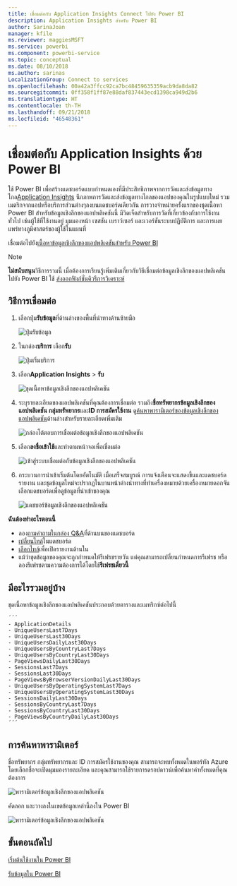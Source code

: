 ```yaml
---
title: เชื่อมต่อกับ Application Insights Connect ไปยัง Power BI
description: Application Insights สำหรับ Power BI
author: SarinaJoan
manager: kfile
ms.reviewer: maggiesMSFT
ms.service: powerbi
ms.component: powerbi-service
ms.topic: conceptual
ms.date: 08/10/2018
ms.author: sarinas
LocalizationGroup: Connect to services
ms.openlocfilehash: 00a42a3ffcc92ca7bc48459635359acb9da8da82
ms.sourcegitcommit: 0ff358f1ff87e88daf837443ecd1398ca949d2b6
ms.translationtype: HT
ms.contentlocale: th-TH
ms.lasthandoff: 09/21/2018
ms.locfileid: "46548361"
---
```

# <a name="connect-to-application-insights-with-power-bi"></a>เชื่อมต่อกับ Application Insights ด้วย Power BI
ใช้ Power BI เพื่อสร้างแดชบอร์ดแบบกำหนดเองที่มีประสิทธิภาพจากการวัดและส่งข้อมูลทางไกล[Application Insights](https://azure.microsoft.com/documentation/articles/app-insights-overview/) นึกภาพการวัดและส่งข้อมูลทางไกลของแอปของคุณในรูปแบบใหม่ รวมเมตริกจากแอปหรือบริการส่วนต่างๆลงบนแดชบอร์ดเดียวกัน การวางจำหน่ายครั้งแรกของชุดเนื้อหา Power BI สำหรับข้อมูลเชิงลึกของแอปพลิเคชันนี้ มีวิดเจ็ตสำหรับการวัดที่เกี่ยวข้องกับการใช้งานทั่วไป เช่นผู้ใช้ที่ใช้งานอยู่ มุมมองหน้า เซสชัน เบราว์เซอร์ และเวอร์ชันระบบปฏิบัติการ และการเผยแพร่ทางภูมิศาสตร์ของผู้ใช้ในแผนที่

เชื่อมต่อไปยัง[เนื้อหาข้อมูลเชิงลึกของแอปพลิเคชันสำหรับ Power BI](https://app.powerbi.com/getdata/services/application-insights)

>[!NOTE]
>**ไม่สนับสนุน**วิธีการรวมนี้ เมื่อต้องการเรียนรู้เพิ่มเติมเกี่ยวกับวิธีเชื่อมต่อข้อมูลเชิงลึกของแอปพลิเคชันไปยัง Power BI ใช้ [ส่งออกฟังก์ชั่นคิวรีการวิเคราะห์](https://docs.microsoft.com/azure/application-insights/app-insights-export-power-bi#export-analytics-queries)

## <a name="how-to-connect"></a>วิธีการเชื่อมต่อ
1. เลือกปุ่ม**รับข้อมูล**ที่ด้านล่างของพื้นที่นำทางด้านซ้ายมือ
   
    ![ปุ่มรับข้อมูล](media/service-connect-to-application-insights/pbi_getdata.png)
2. ในกล่อง**บริการ** เลือก**รับ**
   
    ![ปุ่มเริ่มบริการ](media/service-connect-to-application-insights/pbi_getservices.png)
3. เลือก**Application Insights** > **รับ**
   
    ![ชุดเนื้อหาข้อมูลเชิงลึกของแอปพลิเคชัน](media/service-connect-to-application-insights/appinsights.png)
4. ระบุรายละเอียดของแอปพลิเคชันที่คุณต้องการเชื่อมต่อ รวมถึง**ชื่อทรัพยากรข้อมูลเชิงลึกของแอปพลิเคชัน** **กลุ่มทรัพยากร**และ**ID การสมัครใช้งาน** ดู[ค้นหาพารามิเตอร์ของข้อมูลเชิงลึกของแอปพลิเคชัน](#FindingAppInsightsParams)ด้านล่างสำหรับรายละเอียดเพิ่มเติม
   
    ![กล่องโต้ตอบการเชื่อมต่อข้อมูลเชิงลึกของแอปพลิเคชัน](media/service-connect-to-application-insights/pbi_contpkappinsitconnectndialog.png)    
5. เลือก**ลงชื่อเข้าใช้**และทำตามหน้าจอเพื่อเชื่อมต่อ
   
    ![เข้าสู่ระบบเชื่อมต่อกับข้อมูลเชิงลึกของแอปพลิเคชัน](media/service-connect-to-application-insights/pbi_contpkappinsitconnectn2.png)
6. กระบวนการนำเข้าเริ่มต้นโดยอัตโนมัติ เมื่อเสร็จสมบูรณ์ การแจ้งเตือนจะแสดงขึ้นและแดชบอร์ด รายงาน และชุดข้อมูลใหม่จะปรากฏในบานหน้าต่างนำทางที่ทำเครื่องหมายด้วยเครื่องหมายดอกจัน  เลือกแดชบอร์ดเพื่อดูข้อมูลที่นำเข้าของคุณ
   
    ![แดชบอร์ข้อมูลเชิงลึกของแอปพลิเคชัน](media/service-connect-to-application-insights/pbi_contpkappinsitdash.png)

**ฉันต้องทำอะไรตอนนี้**

* ลอง[ถามคำถามในกล่อง Q&A](consumer/end-user-q-and-a.md)ที่ด้านบนของแดชบอร์ด
* [เปลี่ยนไทล์](service-dashboard-edit-tile.md)ในแดชบอร์ด
* [เลือกไทล์](consumer/end-user-tiles.md)เพื่อเปิดรายงานด้านใน
* แม้ว่าชุดข้อมูลของคุณจะถูกกำหนดให้รีเฟรชรายวัน แต่คุณสามารถเปลี่ยนกำหนดการรีเฟรช หรือลองรีเฟรชตามความต้องการได้โดยใช้**รีเฟรชเดี๋ยวนี้**

## <a name="whats-included"></a>มีอะไรรวมอยู่บ้าง
ชุดเนื้อหาข้อมูลเชิงลึกของแอปพลิเคชันประกอบด้วยตารางและเมทริกซ์ต่อไปนี้  

    ´´´
    - ApplicationDetails  
    - UniqueUsersLast7Days   
    - UniqueUsersLast30Days   
    - UniqueUsersDailyLast30Days  
    - UniqueUsersByCountryLast7Days  
    - UniqueUsersByCountryLast30Days   
    - PageViewsDailyLast30Days   
    - SessionsLast7Days   
    - SessionsLast30Days  
    - PageViewsByBrowserVersionDailyLast30Days   
    - UniqueUsersByOperatingSystemLast7Days   
    - UniqueUsersByOperatingSystemLast30Days    
    - SessionsDailyLast30Days   
    - SessionsByCountryLast7Days   
    - SessionsByCountryLast30Days   
    - PageViewsByCountryDailyLast30Days  
    ´´´ 

<a name="FindingAppInsightsParams"></a>

## <a name="finding-parameters"></a>การค้นหาพารามิเตอร์
ชื่อทรัพยากร กลุ่มทรัพยากรและ ID การสมัครใช้งานของคุณ สามารถจะพบทั้งหมดในพอร์ทัล Azure โดยเลือกชื่อจะเปิดมุมมองรายละเอียด และคุณสามารถใช้รายการดรอปดาวน์เพื่อค้นหาค่าทั้งหมดที่คุณต้องการ

![พารามิเตอร์ข้อมูลเชิงลึกของแอปพลิเคชัน](media/service-connect-to-application-insights/pbi_contpkappinsitparams.png)

คัดลอก และวางลงในเขตข้อมูลเหล่านี้ลงใน Power BI

![พารามิเตอร์ข้อมูลเชิงลึกของแอปพลิเคชัน](media/service-connect-to-application-insights/pbi_contpkappinsitparam2.png)

## <a name="next-steps"></a>ขั้นตอนถัดไป
[เริ่มต้นใช้งานใน Power BI](service-get-started.md)

[รับข้อมูลใน Power BI](service-get-data.md)

